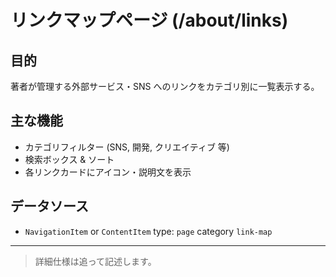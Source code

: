 # リンクマップページ (/about/links)

## 目的

著者が管理する外部サービス・SNS へのリンクをカテゴリ別に一覧表示する。

## 主な機能

- カテゴリフィルター (SNS, 開発, クリエイティブ 等)
- 検索ボックス & ソート
- 各リンクカードにアイコン・説明文を表示

## データソース

- `NavigationItem` or `ContentItem` type: `page` category `link-map`

---

> 詳細仕様は追って記述します。
